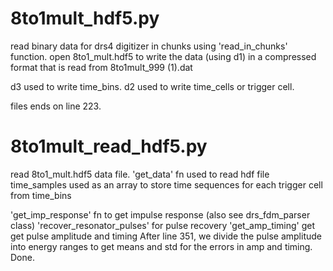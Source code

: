 # 8to1mult_hdf5.py
read binary data for drs4 digitizer in chunks using 'read_in_chunks' function.
open 8to1_mult.hdf5 to write the data (using d1) in a compressed format that is read from 8to1mult_999 (1).dat

d3 used to write time_bins.
d2 used to write time_cells or trigger cell.

files ends on line 223.


# 8to1mult_read_hdf5.py
read 8to1_mult.hdf5 data file.
'get_data' fn used to read hdf file
time_samples used as an array to store time sequences for each trigger cell from time_bins

'get_imp_response' fn to get impulse response (also see drs_fdm_parser class)
'recover_resonator_pulses' for pulse recovery
'get_amp_timing' get get pulse amplitude and timing
After line 351, we divide the pulse amplitude into energy ranges to get means and std for the errors in amp and timing. Done.